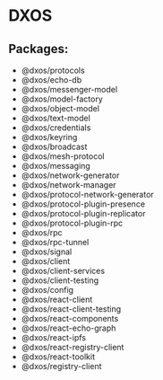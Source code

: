 # DXOS
## Packages:
- @dxos/protocols
- @dxos/echo-db
- @dxos/messenger-model
- @dxos/model-factory
- @dxos/object-model
- @dxos/text-model
- @dxos/credentials
- @dxos/keyring
- @dxos/broadcast
- @dxos/mesh-protocol
- @dxos/messaging
- @dxos/network-generator
- @dxos/network-manager
- @dxos/protocol-network-generator
- @dxos/protocol-plugin-presence
- @dxos/protocol-plugin-replicator
- @dxos/protocol-plugin-rpc
- @dxos/rpc
- @dxos/rpc-tunnel
- @dxos/signal
- @dxos/client
- @dxos/client-services
- @dxos/client-testing
- @dxos/config
- @dxos/react-client
- @dxos/react-client-testing
- @dxos/react-components
- @dxos/react-echo-graph
- @dxos/react-ipfs
- @dxos/react-registry-client
- @dxos/react-toolkit
- @dxos/registry-client
